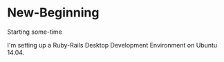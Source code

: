 New-Beginning
=============

Starting some-time

I'm setting up a Ruby-Rails Desktop Development Environment on Ubuntu 14.04.
